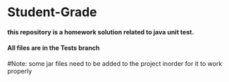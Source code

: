 # Student-Grade
#### this repository is a homework solution related to java unit test.
#### All files are in the Tests branch
#Note: some jar files need to be added to the project inorder for it to work properly


